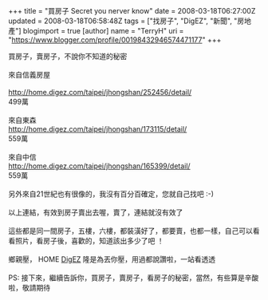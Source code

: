+++
title = "買房子 Secret you nerver know"
date = 2008-03-18T06:27:00Z
updated = 2008-03-18T06:58:48Z
tags = ["找房子", "DigEZ", "新聞", "房地產"]
blogimport = true 
[author]
	name = "TerryH"
	uri = "https://www.blogger.com/profile/00198432946574471177"
+++

買房子，賣房子，不說你不知道的秘密<br /><br />來自信義房屋<br /><br /><a href="http://home.digez.com/taipei/jhongshan/252456/detail/">http://home.digez.com/taipei/jhongshan/252456/detail/</a>  <br />499萬<br /><br />來自東森<br /><a href="http://home.digez.com/taipei/jhongshan/173115/detail/">http://home.digez.com/taipei/jhongshan/173115/detail/</a><br />559萬<br /><br />來自中信<br /><a href="http://home.digez.com/taipei/jhongshan/165399/detail/">http://home.digez.com/taipei/jhongshan/165399/detail/</a><br />559萬<br /><br />另外來自21世紀也有很像的，我沒有百分百確定，您就自己找吧 :-)<br /><br />以上連結，有效到房子賣出去喔，賣了，連結就沒有效了<br /><br />這些都是同一間房子，五樓，六樓，都裝潢好了，都要賣，也都一樣，自己可以看看照片，看房子後，喜歡的，知道該出多少了吧 ！<br /><br />鄉親壓， HOME <a href="http://home.digez.com/">DigEZ</a> 隆是為丟你壓，用過都說讚啦，一站看透透<br /><br />PS: 接下來，繼續告訴你，買房子，賣房子，看房子的秘密，當然，有些算是辛酸啦，敬請期待
